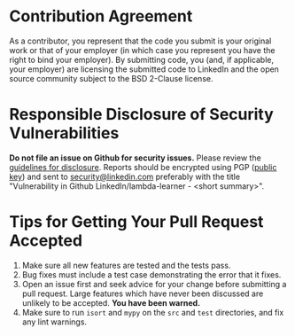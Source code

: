 Contribution Agreement
======================

As a contributor, you represent that the code you submit is your original work or
that of your employer (in which case you represent you have the right to bind your
employer). By submitting code, you (and, if applicable, your employer) are
licensing the submitted code to LinkedIn and the open source community subject
to the BSD 2-Clause license.

Responsible Disclosure of Security Vulnerabilities
==================================================

**Do not file an issue on Github for security issues.**  Please review
the [guidelines for disclosure][disclosure_guidelines].  Reports should
be encrypted using PGP ([public key][pubkey]) and sent to
[security@linkedin.com][disclosure_email] preferably with the title
"Vulnerability in Github LinkedIn/lambda-learner - &lt;short summary&gt;".

Tips for Getting Your Pull Request Accepted
===========================================

1. Make sure all new features are tested and the tests pass.
2. Bug fixes must include a test case demonstrating the error that it fixes.
3. Open an issue first and seek advice for your change before submitting
   a pull request. Large features which have never been discussed are
   unlikely to be accepted. **You have been warned.**
4. Make sure to run `isort` and `mypy` on the `src` and `test` directories, and
   fix any lint warnings.

[disclosure_guidelines]: https://www.linkedin.com/help/linkedin/answer/62924
[pubkey]: https://www.linkedin.com/help/linkedin/answer/79676
[disclosure_email]: mailto:security@linkedin.com?subject=Vulnerability%20in%20Github%20LinkedIn/GDMix%20-%20%3Csummary%3E
